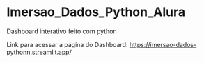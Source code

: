 # Imersao_Dados_Python_Alura
Dashboard interativo feito com python

Link para acessar a página do Dashboard: https://imersao-dados-pythonn.streamlit.app/
